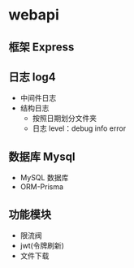 # webapi

## 框架 Express

## 日志 log4

- 中间件日志
- 结构日志
  - 按照日期划分文件夹
  - 日志 level：debug info error

## 数据库 Mysql

- MySQL 数据库
- ORM-Prisma

## 功能模块

- 限流阀
- jwt(令牌刷新)
- 文件下载
